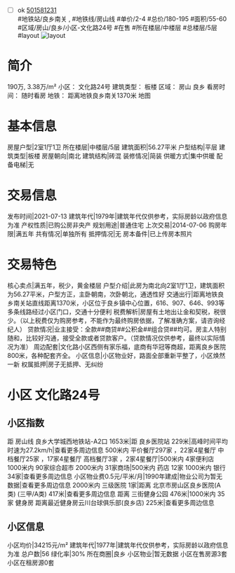 - [ ] ok [501581231](https://bj.5i5j.com/ershoufang/501581231.html)  
 #地铁站/良乡南关 ,  #地铁线/房山线
#单价/2-4 #总价/180-195 #面积/55-60   #区域/房山/良乡/小区-文化路24号 #在售 #所在楼层/中楼层 #总楼层/5层 #layout 
![layout](http://image2a.5i5j.com/scm/HOUSE_CUSTOMER/e48bb2b5c91c40c6bbfec97843078c96.jpg_P5.jpg) 
# 简介 
 190万,  3.38万/m² 
小区： 文化路24号
建筑类型： 板楼
区域： 房山 良乡
看房时间： 随时看房
地铁： 距离地铁良乡南关1370米 地图
# 基本信息 
 房屋户型|2室1厅1卫
所在楼层|中楼层/5层
建筑面积|56.27平米
户型结构|平层
建筑类型|板楼
房屋朝向|南北
建筑结构|砖混
装修情况|简装
供暖方式|集中供暖
配备电梯|无
# 交易信息 
 发布时间|2021-07-13
建筑年代|1979年|建筑年代仅供参考，实际房龄以政府信息为准
产权性质|已购公房非央产
规划用途|普通住宅
上次交易|2014-07-06
购房年限|满五年
共有情况|单独所有
抵押情况|无
房本备件|已上传房本照片
# 交易特色 
 核心卖点|满五年，税少，黄金楼层
户型介绍|此房为南北向2室1厅1卫，建筑面积为56.27平米，户型方正，主卧朝南，次卧朝北，通透性好
交通出行|距离地铁良乡南关站直线距离1370米，小区位于良乡镇中心位置，616、907、646、993等多条线路经过小区门口，交通十分便利
税费解析|房屋有土地出让金和契税，税很少。（以上税费仅为购房参考，不能作为最终购房依据，了解准确方案，请咨询经纪人）
贷款情况|业主接受：全款##商贷##公积金##组合贷##均可。房主人特别随和，比较好沟通，接受全款或者贷款客户。（贷款情况仅供参考，最终以实际情况为准）
周边配套|文化路小区西侧有家乐福，底商有华冠等商超，距离良乡医院800米，各种配套齐全。
小区信息|小区物业好，路面全部重新平整了，小区焕然一新
权属抵押|房子无抵押、无纠纷
# 小区 文化路24号
## 小区指数 
 距 房山线 良乡大学城西地铁站-A2口 1653米|距 良乡医院站 229米|高峰时间平均时速为27.2km/h|查看更多周边信息
500米内 平价餐厅297家 ，22家4星餐厅
中档餐厅25家 ，17家4星餐厅
高档餐厅3家 ，2家4星餐厅|500米内 4家便利店
1000米内 90家综合超市
2000米内 31家商场|500米内 药店 12家
1000米内 银行 34家|查看更多周边信息
小区物业费0.5元/平米/月|1990年建成|物业公司为暂无数据|查看更多周边信息
2000米内 三级医院 1家|距离 北京市房山区良乡医院(A类) (三甲/A类) 417米|查看更多周边信息
距离 三街健身公园 476米|1000米内 35家 健身房
距离最近健身房云川台球俱乐部(良乡店) 225米|查看更多周边信息
## 小区信息 
 小区均价|34215元/m²
建筑年代|1977年|建筑年代仅供参考，实际房龄以政府信息为准
总户数|56
绿化率|30%
所在商圈|良乡
小区物业|暂无数据
小区在售房源3套
小区在租房源0套
